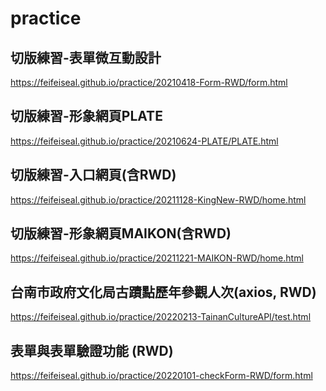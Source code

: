 # practice
 
## 切版練習-表單微互動設計
https://feifeiseal.github.io/practice/20210418-Form-RWD/form.html

## 切版練習-形象網頁PLATE
https://feifeiseal.github.io/practice/20210624-PLATE/PLATE.html

<!-- ## 切版練習-暴力班星星版(含RWD)
https://feifeiseal.github.io/practice/20210804-Star-RWD/star.html -->

## 切版練習-入口網頁(含RWD)
https://feifeiseal.github.io/practice/20211128-KingNew-RWD/home.html

## 切版練習-形象網頁MAIKON(含RWD)
https://feifeiseal.github.io/practice/20211221-MAIKON-RWD/home.html

## 台南市政府文化局古蹟點歷年參觀人次(axios, RWD)
https://feifeiseal.github.io/practice/20220213-TainanCultureAPI/test.html

## 表單與表單驗證功能 (RWD)
https://feifeiseal.github.io/practice/20220101-checkForm-RWD/form.html
